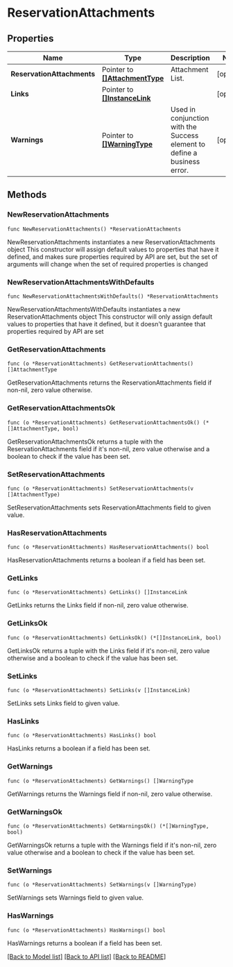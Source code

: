 # ReservationAttachments

## Properties

Name | Type | Description | Notes
------------ | ------------- | ------------- | -------------
**ReservationAttachments** | Pointer to [**[]AttachmentType**](AttachmentType.md) | Attachment List. | [optional] 
**Links** | Pointer to [**[]InstanceLink**](InstanceLink.md) |  | [optional] 
**Warnings** | Pointer to [**[]WarningType**](WarningType.md) | Used in conjunction with the Success element to define a business error. | [optional] 

## Methods

### NewReservationAttachments

`func NewReservationAttachments() *ReservationAttachments`

NewReservationAttachments instantiates a new ReservationAttachments object
This constructor will assign default values to properties that have it defined,
and makes sure properties required by API are set, but the set of arguments
will change when the set of required properties is changed

### NewReservationAttachmentsWithDefaults

`func NewReservationAttachmentsWithDefaults() *ReservationAttachments`

NewReservationAttachmentsWithDefaults instantiates a new ReservationAttachments object
This constructor will only assign default values to properties that have it defined,
but it doesn't guarantee that properties required by API are set

### GetReservationAttachments

`func (o *ReservationAttachments) GetReservationAttachments() []AttachmentType`

GetReservationAttachments returns the ReservationAttachments field if non-nil, zero value otherwise.

### GetReservationAttachmentsOk

`func (o *ReservationAttachments) GetReservationAttachmentsOk() (*[]AttachmentType, bool)`

GetReservationAttachmentsOk returns a tuple with the ReservationAttachments field if it's non-nil, zero value otherwise
and a boolean to check if the value has been set.

### SetReservationAttachments

`func (o *ReservationAttachments) SetReservationAttachments(v []AttachmentType)`

SetReservationAttachments sets ReservationAttachments field to given value.

### HasReservationAttachments

`func (o *ReservationAttachments) HasReservationAttachments() bool`

HasReservationAttachments returns a boolean if a field has been set.

### GetLinks

`func (o *ReservationAttachments) GetLinks() []InstanceLink`

GetLinks returns the Links field if non-nil, zero value otherwise.

### GetLinksOk

`func (o *ReservationAttachments) GetLinksOk() (*[]InstanceLink, bool)`

GetLinksOk returns a tuple with the Links field if it's non-nil, zero value otherwise
and a boolean to check if the value has been set.

### SetLinks

`func (o *ReservationAttachments) SetLinks(v []InstanceLink)`

SetLinks sets Links field to given value.

### HasLinks

`func (o *ReservationAttachments) HasLinks() bool`

HasLinks returns a boolean if a field has been set.

### GetWarnings

`func (o *ReservationAttachments) GetWarnings() []WarningType`

GetWarnings returns the Warnings field if non-nil, zero value otherwise.

### GetWarningsOk

`func (o *ReservationAttachments) GetWarningsOk() (*[]WarningType, bool)`

GetWarningsOk returns a tuple with the Warnings field if it's non-nil, zero value otherwise
and a boolean to check if the value has been set.

### SetWarnings

`func (o *ReservationAttachments) SetWarnings(v []WarningType)`

SetWarnings sets Warnings field to given value.

### HasWarnings

`func (o *ReservationAttachments) HasWarnings() bool`

HasWarnings returns a boolean if a field has been set.


[[Back to Model list]](../README.md#documentation-for-models) [[Back to API list]](../README.md#documentation-for-api-endpoints) [[Back to README]](../README.md)



